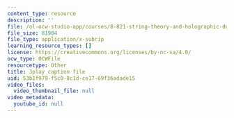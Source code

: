 ```yaml
---
content_type: resource
description: ''
file: /ol-ocw-studio-app/courses/8-821-string-theory-and-holographic-duality-fall-2014/53b1f979f5c08c1dce1769f36adade15_LTEtH1gzwoE.srt
file_size: 81904
file_type: application/x-subrip
learning_resource_types: []
license: https://creativecommons.org/licenses/by-nc-sa/4.0/
ocw_type: OCWFile
resourcetype: Other
title: 3play caption file
uid: 53b1f979-f5c0-8c1d-ce17-69f36adade15
video_files:
  video_thumbnail_file: null
video_metadata:
  youtube_id: null
---
```

